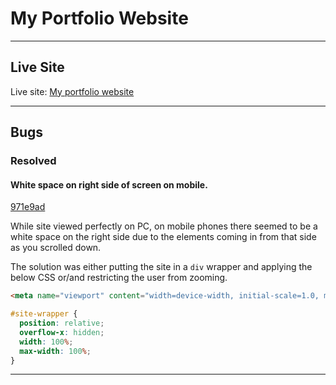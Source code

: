 # My Portfolio Website

---
## Live Site

Live site: [My portfolio website](https://bobwritescode.github.io/portfoli-website/)

---
## Bugs

### Resolved

#### White space on right side of screen on mobile.

[971e9ad](https://github.com/BobWritesCode/portfoli-website/commit/971e9ad173ab8d6dcd9ff69726bd38992226dcd1)

While site viewed perfectly on PC, on mobile phones there seemed to be a white space on the right side due to the elements coming in from that side as you scrolled down.

The solution was either putting the site in a `div` wrapper and applying the below CSS or/and restricting the user from zooming.

```html
<meta name="viewport" content="width=device-width, initial-scale=1.0, minimum-scale=1.0">
```

```css
#site-wrapper {
  position: relative;
  overflow-x: hidden;
  width: 100%;
  max-width: 100%;
}
```
---

